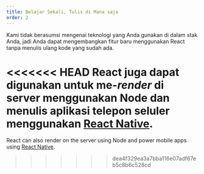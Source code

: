 ```yaml
---
title: Belajar Sekali, Tulis di Mana saja
order: 2
---
```


Kami tidak berasumsi mengenai teknologi yang Anda gunakan di dalam stak Anda, jadi Anda dapat mengembangkan fitur baru menggunakan React tanpa menulis ulang kode yang sudah ada.

<<<<<<< HEAD
React juga dapat digunakan untuk me-*render* di server menggunakan Node dan menulis aplikasi telepon seluler menggunakan [React Native](https://facebook.github.io/react-native/).
=======
React can also render on the server using Node and power mobile apps using [React Native](https://reactnative.dev/).
>>>>>>> dea4f329ea3a7bba116e07adf67eb5c8b6c528cd
